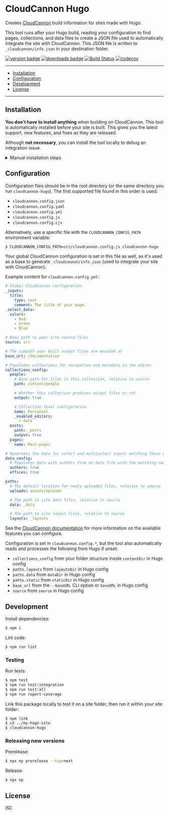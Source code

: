 # CloudCannon Hugo

Creates [CloudCannon](https://cloudcannon.com/) build information for sites made with Hugo.

This tool runs after your Hugo build, reading your configuration to find pages, collections, and
data files to create a JSON file used to automatically integrate the site with CloudCannon. This
JSON file is written to `_cloudcannon/info.json` in your destination folder.

[<img src="https://img.shields.io/npm/v/cloudcannon-hugo?logo=npm" alt="version badge">](https://www.npmjs.com/package/cloudcannon-hugo)
[<img src="https://img.shields.io/npm/dt/cloudcannon-hugo" alt="downloads badge">](https://www.npmjs.com/package/cloudcannon-hugo)
[![Build Status](https://travis-ci.com/CloudCannon/cloudcannon-hugo.svg?branch=master)](https://travis-ci.com/CloudCannon/cloudcannon-hugo)
[![codecov](https://codecov.io/gh/CloudCannon/cloudcannon-hugo/branch/master/graph/badge.svg?token=HZJBYKA8ZF)](https://codecov.io/gh/CloudCannon/cloudcannon-hugo)

***

- [Installation](#installation)
- [Configuration](#configuration)
- [Development](#development)
- [License](#license)

***

## Installation

**You don't have to install anything** when building on CloudCannon. This tool is automatically
installed before your site is built. This gives you the latest support, new features, and fixes
as they are released.

Although **not necessary**, you can install the tool locally to debug an integration issue.

<details>
<summary>Manual installation steps</summary>

<blockquote>

```sh
$ npm install --global cloudcannon-hugo
```

This gives you access to the `cloudcannon-hugo` binary.

</blockquote>
</details>


## Configuration

Configuration files should be in the root directory (or the same directory you run
`cloudcannon-hugo`). The first supported file found in this order is used:

- `cloudcannon.config.json`
- `cloudcannon.config.yaml`
- `cloudcannon.config.yml`
- `cloudcannon.config.js`
- `cloudcannon.config.cjs`

Alternatively, use a specific file with the `CLOUDCANNON_CONFIG_PATH` environment variable:

```sh
$ CLOUDCANNON_CONFIG_PATH=src/cloudcannon.config.js cloudcannon-hugo
```

Your global CloudCannon configuration is set in this file as well, as it's used as a base to
generate `_cloudcannon/info.json` (used to integrate your site with CloudCannon).

Example content for `cloudcannon.config.yml`:

```yaml
# Global CloudCannon configuration
_inputs:
  title:
    type: text
    comment: The title of your page.
_select_data:
  colors:
    - Red
    - Green
    - Blue

# Base path to your site source files
source: src

# The subpath your built output files are mounted at
base_url: /documentation

# Populates collections for navigation and metadata in the editor
collections_config:
  people:
    # Base path for files in this collection, relative to source
    path: content/people

    # Whether this collection produces output files or not
    output: true

    # Collection-level configuration
    name: Personnel
    _enabled_editors:
      - data
  posts:
    path: _posts
    output: true
  pages:
    name: Main pages

# Generates the data for select and multiselect inputs matching these names
data_config:
  # Populates data with authors from an data file with the matching name
  authors: true
  offices: true

paths:
  # The default location for newly uploaded files, relative to source
  uploads: assets/uploads

  # The path to site data files, relative to source
  data: _data

  # The path to site layout files, relative to source
  layouts: _layouts
```

See the [CloudCannon documentation](https://cloudcannon.com/documentation/) for more information
on the available features you can configure.

Configuration is set in `cloudcannon.config.*`, but the tool also automatically
reads and processes the following from Hugo if unset:

- `collections_config` from your folder structure inside `contentDir` in Hugo config
- `paths.layouts` from `layoutsDir` in Hugo config
- `paths.data` from `dataDir` in Hugo config
- `paths.static` from `staticDir` in Hugo config
- `base_url` from the `--baseURL` CLI option or `baseURL` in Hugo config
- `source` from `source` in Hugo config

## Development

Install dependencies:

```sh
$ npm i
```

Lint code:

```sh
$ npm run lint
```

### Testing

Run tests:

```sh
$ npm test
$ npm run test:integration
$ npm run test:all
$ npm run report-coverage
```

Link this package locally to test it on a site folder, then run it within your site folder:

```sh
$ npm link
$ cd ../my-hugo-site
$ cloudcannon-hugo
```

### Releasing new versions

Prerelease:

```sh
$ npx np prerelease --tag=next
```

Release:

```sh
$ npx np
```

## License

ISC

